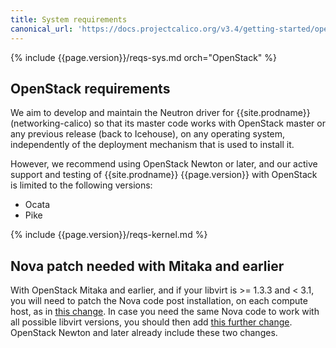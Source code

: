 ```yaml
---
title: System requirements
canonical_url: 'https://docs.projectcalico.org/v3.4/getting-started/openstack/requirements'
---
```


{% include {{page.version}}/reqs-sys.md orch="OpenStack" %}

## OpenStack requirements

We aim to develop and maintain the Neutron driver for {{site.prodname}}
(networking-calico) so that its master code works with OpenStack master or any
previous release (back to Icehouse), on any operating system, independently of
the deployment mechanism that is used to install it.

However, we recommend using OpenStack Newton or later, and our active support
and testing of {{site.prodname}} {{page.version}} with OpenStack is limited to
the following versions:

- Ocata
- Pike

{% include {{page.version}}/reqs-kernel.md %}

## Nova patch needed with Mitaka and earlier

With OpenStack Mitaka and earlier, and if your libvirt is >= 1.3.3 and < 3.1,
you will need to patch the Nova code post installation, on each compute host,
as in [this change](https://review.openstack.org/#/c/411936/).  In case you
need the same Nova code to work with all possible libvirt versions, you should
then add [this further change](https://review.openstack.org/#/c/448203/).
OpenStack Newton and later already include these two changes.
